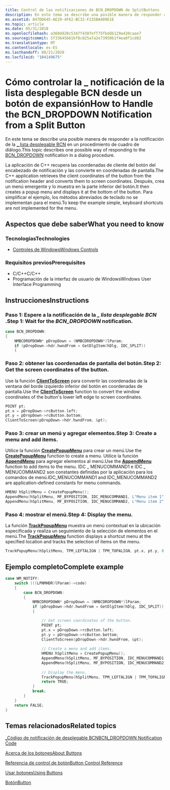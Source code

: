 ```yaml
---
title: Control de las notificaciones de BCN_DROPDOWN de SplitButtons
description: En este tema se describe una posible manera de responder a la \_ notificación de la lista desplegable BCN en un procedimiento de cuadro de diálogo.
ms.assetid: 847DD645-AE29-4F62-BC32-F235BA409E1E
ms.topic: article
ms.date: 05/31/2018
ms.openlocfilehash: a368dd28c5347f438feff75fbddb129a420caae7
ms.sourcegitcommit: 5f33645661bf8c825a7a2e73950b1f4ea0f1cd82
ms.translationtype: MT
ms.contentlocale: es-ES
ms.lasthandoff: 08/21/2020
ms.locfileid: "104149675"
---
```

# <a name="how-to-handle-the-bcn_dropdown-notification-from-a-split-button"></a><span data-ttu-id="f7fe3-103">Cómo controlar la \_ notificación de la lista desplegable BCN desde un botón de expansión</span><span class="sxs-lookup"><span data-stu-id="f7fe3-103">How to Handle the BCN\_DROPDOWN Notification from a Split Button</span></span>

<span data-ttu-id="f7fe3-104">En este tema se describe una posible manera de responder a la notificación de la [ \_ lista desplegable BCN](bcn-dropdown.md) en un procedimiento de cuadro de diálogo.</span><span class="sxs-lookup"><span data-stu-id="f7fe3-104">This topic describes one possible way of responding to the [BCN\_DROPDOWN](bcn-dropdown.md) notification in a dialog procedure.</span></span>

<span data-ttu-id="f7fe3-105">La aplicación de C++ recupera las coordenadas de cliente del botón del encabezado de notificación y las convierte en coordenadas de pantalla.</span><span class="sxs-lookup"><span data-stu-id="f7fe3-105">The C++ application retrieves the client coordinates of the button from the notification header and converts them to screen coordinates.</span></span> <span data-ttu-id="f7fe3-106">Después, crea un menú emergente y lo muestra en la parte inferior del botón.</span><span class="sxs-lookup"><span data-stu-id="f7fe3-106">It then creates a popup menu and displays it at the bottom of the button.</span></span> <span data-ttu-id="f7fe3-107">Para simplificar el ejemplo, los métodos abreviados de teclado no se implementan para el menú.</span><span class="sxs-lookup"><span data-stu-id="f7fe3-107">To keep the example simple, keyboard shortcuts are not implemented for the menu.</span></span>

## <a name="what-you-need-to-know"></a><span data-ttu-id="f7fe3-108">Aspectos que debe saber</span><span class="sxs-lookup"><span data-stu-id="f7fe3-108">What you need to know</span></span>

### <a name="technologies"></a><span data-ttu-id="f7fe3-109">Tecnologías</span><span class="sxs-lookup"><span data-stu-id="f7fe3-109">Technologies</span></span>

-   [<span data-ttu-id="f7fe3-110">Controles de Windows</span><span class="sxs-lookup"><span data-stu-id="f7fe3-110">Windows Controls</span></span>](window-controls.md)

### <a name="prerequisites"></a><span data-ttu-id="f7fe3-111">Requisitos previos</span><span class="sxs-lookup"><span data-stu-id="f7fe3-111">Prerequisites</span></span>

-   <span data-ttu-id="f7fe3-112">C/C++</span><span class="sxs-lookup"><span data-stu-id="f7fe3-112">C/C++</span></span>
-   <span data-ttu-id="f7fe3-113">Programación de la interfaz de usuario de Windows</span><span class="sxs-lookup"><span data-stu-id="f7fe3-113">Windows User Interface Programming</span></span>

## <a name="instructions"></a><span data-ttu-id="f7fe3-114">Instrucciones</span><span class="sxs-lookup"><span data-stu-id="f7fe3-114">Instructions</span></span>

### <a name="step-1-wait-for-the-bcn_dropdown-notification"></a><span data-ttu-id="f7fe3-115">Paso 1: Espere a la notificación de la *\_ lista desplegable BCN* .</span><span class="sxs-lookup"><span data-stu-id="f7fe3-115">Step 1: Wait for the *BCN\_DROPDOWN* notification.</span></span>


```C++
case BCN_DROPDOWN:
{
    NMBCDROPDOWN* pDropDown = (NMBCDROPDOWN*)lParam;
    if (pDropDown->hdr.hwndFrom = GetDlgItem(hDlg, IDC_SPLIT))
    {
```



### <a name="step-2-get-the-screen-coordinates-of-the-button"></a><span data-ttu-id="f7fe3-116">Paso 2: obtener las coordenadas de pantalla del botón.</span><span class="sxs-lookup"><span data-stu-id="f7fe3-116">Step 2: Get the screen coordinates of the button.</span></span>

<span data-ttu-id="f7fe3-117">Use la función [**ClientToScreen**](/windows/desktop/api/winuser/nf-winuser-clienttoscreen) para convertir las coordenadas de la ventana del borde izquierdo inferior del botón en coordenadas de pantalla.</span><span class="sxs-lookup"><span data-stu-id="f7fe3-117">Use the [**ClientToScreen**](/windows/desktop/api/winuser/nf-winuser-clienttoscreen) function to convert the window coordinates of the button's lower left edge to screen coordinates.</span></span>


```C++
POINT pt;
pt.x = pDropDown->rcButton.left;
pt.y = pDropDown->rcButton.bottom;
ClientToScreen(pDropDown->hdr.hwndFrom, &pt);
```



### <a name="step-3-create-a-menu-and-add-items"></a><span data-ttu-id="f7fe3-118">Paso 3: crear un menú y agregar elementos.</span><span class="sxs-lookup"><span data-stu-id="f7fe3-118">Step 3: Create a menu and add items.</span></span>

<span data-ttu-id="f7fe3-119">Utilice la función [**CreatePopupMenu**](/windows/desktop/api/winuser/nf-winuser-createpopupmenu) para crear un menú.</span><span class="sxs-lookup"><span data-stu-id="f7fe3-119">Use the [**CreatePopupMenu**](/windows/desktop/api/winuser/nf-winuser-createpopupmenu) function to create a menu.</span></span> <span data-ttu-id="f7fe3-120">Utilice la función [**AppendMenu**](/windows/desktop/menurc/u) para agregar elementos al menú.</span><span class="sxs-lookup"><span data-stu-id="f7fe3-120">Use the [**AppendMenu**](/windows/desktop/menurc/u) function to add items to the menu.</span></span> <span data-ttu-id="f7fe3-121">IDC \_ MENUCOMMAND1 e IDC \_ MENUCOMMAND2 son constantes definidas por la aplicación para los comandos de menú.</span><span class="sxs-lookup"><span data-stu-id="f7fe3-121">IDC\_MENUCOMMAND1 and IDC\_MENUCOMMAND2 are application-defined constants for menu commands.</span></span>


```C++
HMENU hSplitMenu = CreatePopupMenu();
AppendMenu(hSplitMenu, MF_BYPOSITION, IDC_MENUCOMMAND1, L"Menu item 1");
AppendMenu(hSplitMenu, MF_BYPOSITION, IDC_MENUCOMMAND2, L"Menu item 2");
```



### <a name="step-4-display-the-menu"></a><span data-ttu-id="f7fe3-122">Paso 4: mostrar el menú.</span><span class="sxs-lookup"><span data-stu-id="f7fe3-122">Step 4: Display the menu.</span></span>

<span data-ttu-id="f7fe3-123">La función [**TrackPopupMenu**](/windows/desktop/api/winuser/nf-winuser-trackpopupmenu) muestra un menú contextual en la ubicación especificada y realiza un seguimiento de la selección de elementos en el menú.</span><span class="sxs-lookup"><span data-stu-id="f7fe3-123">The [**TrackPopupMenu**](/windows/desktop/api/winuser/nf-winuser-trackpopupmenu) function displays a shortcut menu at the specified location and tracks the selection of items on the menu.</span></span>


```C++
TrackPopupMenu(hSplitMenu, TPM_LEFTALIGN | TPM_TOPALIGN, pt.x, pt.y, 0, hDlg, NULL);
```



## <a name="complete-example"></a><span data-ttu-id="f7fe3-124">Ejemplo completo</span><span class="sxs-lookup"><span data-stu-id="f7fe3-124">Complete example</span></span>


```C++
case WM_NOTIFY:
    switch (((LPNMHDR)lParam)->code)
    {
        case BCN_DROPDOWN:
        {
            NMBCDROPDOWN* pDropDown = (NMBCDROPDOWN*)lParam;
            if (pDropDown->hdr.hwndFrom = GetDlgItem(hDlg, IDC_SPLIT))
            {

                // Get screen coordinates of the button.
                POINT pt;
                pt.x = pDropDown->rcButton.left;
                pt.y = pDropDown->rcButton.bottom;
                ClientToScreen(pDropDown->hdr.hwndFrom, &pt);
        
                // Create a menu and add items.
                HMENU hSplitMenu = CreatePopupMenu();
                AppendMenu(hSplitMenu, MF_BYPOSITION, IDC_MENUCOMMAND1, L"Menu item 1");
                AppendMenu(hSplitMenu, MF_BYPOSITION, IDC_MENUCOMMAND2, L"Menu item 2");
        
                // Display the menu.
                TrackPopupMenu(hSplitMenu, TPM_LEFTALIGN | TPM_TOPALIGN, pt.x, pt.y, 0, hDlg, NULL);
                return TRUE;
            }
            break;
        }
    }
    return FALSE;
}
```



## <a name="related-topics"></a><span data-ttu-id="f7fe3-125">Temas relacionados</span><span class="sxs-lookup"><span data-stu-id="f7fe3-125">Related topics</span></span>

<dl> <dt>

[<span data-ttu-id="f7fe3-126">\_Código de notificación de desplegable BCN</span><span class="sxs-lookup"><span data-stu-id="f7fe3-126">BCN\_DROPDOWN Notification Code</span></span>](bcn-dropdown.md)
</dt> <dt>

[<span data-ttu-id="f7fe3-127">Acerca de los botones</span><span class="sxs-lookup"><span data-stu-id="f7fe3-127">About Buttons</span></span>](about-buttons.md)
</dt> <dt>

[<span data-ttu-id="f7fe3-128">Referencia de control de botón</span><span class="sxs-lookup"><span data-stu-id="f7fe3-128">Button Control Reference</span></span>](bumper-button-button-control-reference.md)
</dt> <dt>

[<span data-ttu-id="f7fe3-129">Usar botones</span><span class="sxs-lookup"><span data-stu-id="f7fe3-129">Using Buttons</span></span>](using-buttons.md)
</dt> <dt>

[<span data-ttu-id="f7fe3-130">Botón</span><span class="sxs-lookup"><span data-stu-id="f7fe3-130">Button</span></span>](buttons.md)
</dt> </dl>

 

 